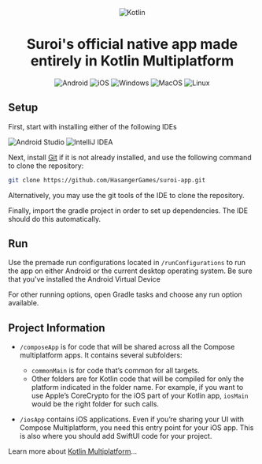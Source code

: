 <div align="center">
    <img src="https://img.shields.io/badge/kotlin-%237F52FF.svg?style=for-the-badge&logo=kotlin&logoColor=white" alt = "Kotlin">
</div>

<h1 align="center">Suroi's official native app made entirely in Kotlin Multiplatform</h1>
<div align="center">
  <img alt="Android" src="https://img.shields.io/badge/Android-3DDC84?style=for-the-badge&logo=android&logoColor=white">
  <img alt="iOS" src="https://img.shields.io/badge/iOS-000000?style=for-the-badge&logo=ios&logoColor=white">
  <img alt="Windows" src="https://img.shields.io/badge/Windows-0078D6?style=for-the-badge&logo=windows&logoColor=white">
  <img alt="MacOS" src="https://img.shields.io/badge/mac%20os-000000?style=for-the-badge&logo=macos&logoColor=F0F0F0">
  <img alt="Linux" src="https://img.shields.io/badge/Linux-FCC624?style=for-the-badge&logo=linux&logoColor=black">
</div>

## Setup
First, start with installing either of the following IDEs

![Android Studio](https://img.shields.io/badge/android%20studio-346ac1?style=for-the-badge&logo=android%20studio&logoColor=white)
![IntelliJ IDEA](https://img.shields.io/badge/IntelliJ%20IDEA-000000.svg?style=for-the-badge&logo=intellij-idea&logoColor=white)

Next, install [Git](https://git-scm.com/) if it is not already installed, and use the following command to clone the repository:
```sh
git clone https://github.com/HasangerGames/suroi-app.git
```
Alternatively, you may use the git tools of the IDE to clone the repository.

Finally, import the gradle project in order to set up dependencies. The IDE should do this automatically.

## Run
Use the premade run configurations located in `/runConfigurations` to run the app on either Android or the current desktop operating system.
Be sure that you've installed the Android Virtual Device

For other running options, open Gradle tasks and choose any run option available.

## Project Information
* `/composeApp` is for code that will be shared across all the Compose multiplatform apps.
  It contains several subfolders:
  - `commonMain` is for code that’s common for all targets.
  - Other folders are for Kotlin code that will be compiled for only the platform indicated in the folder name.
    For example, if you want to use Apple’s CoreCrypto for the iOS part of your Kotlin app,
    `iosMain` would be the right folder for such calls.

* `/iosApp` contains iOS applications. Even if you’re sharing your UI with Compose Multiplatform, 
  you need this entry point for your iOS app. This is also where you should add SwiftUI code for your project.


Learn more about [Kotlin Multiplatform](https://www.jetbrains.com/help/kotlin-multiplatform-dev/get-started.html)…